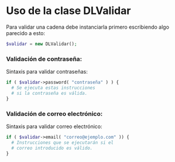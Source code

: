 # Uso de la clase DLValidar

Para validar una cadena debe instanciarla primero escribiendo algo parecido a esto:

``` php
$validar = new DLValidar();
```

### Validación de contraseña:

Sintaxis para validar contraseñas:
``` php
if ( $validar->password( "contraseña" ) ) {
  # Se ejecuta estas instrucciones 
  # si la contraseña es válida.
}
```

### Validación de correo electrónico:

Sintaxis para validar correo electrónico:

``` php
if ( $validar->email( "correo@ejemplo.com" )) {
  # Instrucciones que se ejecutarán si el 
  # correo introducido es válido.
}
```